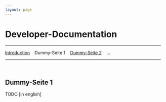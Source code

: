 ```yaml
---
layout: page
---
```

# Developer-Documentation
---
[Introduction](/developerdocumentation.html) &nbsp;&nbsp; Dummy-Seite 1 &nbsp;&nbsp; [Dummy-Seite 2](dummy2.html) &nbsp;&nbsp; ...

---
&nbsp;

## Dummy-Seite 1

TODO [in english]

